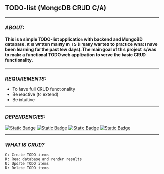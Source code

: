 ## TODO-list (MongoDB CRUD C/A)
___
### _ABOUT:_
#### This is a simple TODO-list application with backend and MongoBD database. It is written mainly in TS (I really wanted to practice what I have been learning for the past few days). The main goal of this project is/was to make a functional TODO web application to serve the basic CRUD functionality.
___
### _REQUIREMENTS:_
- To have full CRUD functionality
- Be reactive (to extend)
- Be intuitive
___
### _DEPENDENCIES:_
[![Static Badge](https://img.shields.io/badge/Express-red)](https://www.npmjs.com/package/express)
[![Static Badge](https://img.shields.io/badge/Bootstrap-red)](https://getbootstrap.com/)
[![Static Badge](https://img.shields.io/badge/MongoDB-red)](https://www.mongodb.com/)
[![Static Badge](https://img.shields.io/badge/Path-red)](https://www.npmjs.com/package/path)
___
### _WHAT IS CRUD?_
    C: Create TODO items
    R: Read database and render results
    U: Update TODO items
    D: Delete TODO items